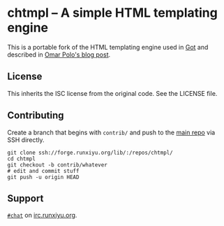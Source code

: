 # chtmpl – A simple HTML templating engine

This is a portable fork of the HTML templating engine used in
[Got](https://got.gameoftrees.org/?action=summary&path=got.git)
and described in
[Omar Polo's blog post](https://www.omarpolo.com/post/template.html).

## License

This inherits the ISC license from the original code. See the LICENSE file.

## Contributing

Create a branch that begins with `contrib/` and push to the
[main repo](https://forge.runxiyu.org/lib/:/repos/chtmpl/)
via SSH directly.

```
git clone ssh://forge.runxiyu.org/lib/:/repos/chtmpl/
cd chtmpl
git checkout -b contrib/whatever
# edit and commit stuff
git push -u origin HEAD
```

## Support

[`#chat`](https://webirc.runxiyu.org/kiwiirc/#chat)
on
[irc.runxiyu.org](https://irc.runxiyu.org/).

